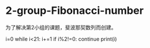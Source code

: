 # 2-group-Fibonacci-number
为了解决第2小组的课题，斐波那契数列而创建。

i=0
while i<21:
  i+=1 
  if i%2!=0:
    continue
  print(i) 
